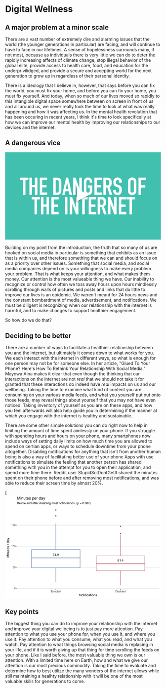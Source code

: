 # Digital Wellness
## A major problem at a minor scale
There are a vast number of extremely dire and alarming issues that the world (the younger generations in particular) are facing, and will continue to have to face in our lifetimes. A sense of hopelessness surrounds many, if not most, because as individuals there is very little we can do to deter the rapidly increasing affects of climate change, stop illegal behavior of the global elite, provide access to health care, food, and education for the underprivilidged, and provide a secure and accepting world for the next generation to grow up in regardless of their personal identity. 

There is a ideology that I believe in, however, that says before you can fix the world, you must fix your home, and before you can fix your home, you must fix yourself. And today, when so much of our lives moved so rapidly to this intangible digital space somewhere between on screen in front of us and all around us, we never really took the time to look at what was really happening and how it was affecting us. In the mental health revolution that has been occuring in recent years, I think it's time to look specifically at how we can improve our mental health by improving our relationships to our devices and the internet. 

## A dangerous vice

[![dangers of internet](danger.jpg)](https://www.youtube.com/watch?v=uquRzrcwA18)

Building on my point from the introduction, the truth that so many of us are hooked on social media in particular is something that exhibits as an issue that is within us, and therefore something that we can and should focus on as a priority over other issues. Something that social media, and social media companies depend on is your willingness to make every problem your problem. That is what keeps your attention, and what makes them money. Our attention is the most valueable thing we have. Our inability to recognize or control how often we toss away hours upon hours mindlessly scrolling through walls of pictures and posts and links that do little to improve our lives is an epidemic. We weren't meant for 24 hours news and the constant bombardment of media, advertisement, and notifications. We must be diligent is recognizing when our relationship with the internet is harmful, and to make changes to support healthier engagement. 

So how do we do that?

## Deciding to be better

There are a number of ways to facilitate a healthier relationship between you and the internet, but ultimately it comes down to what works for you. We each interact with the internet in different ways, so what is enough for one person may not be for someone else. In her article, "Glued To Your Phone? Here's How To Rethink Your Relationship With Social Media," Mayowa Aina makes it clear that even though the thinking that our interactions on the internet are not _real_ that we should not take it for granted that these interactions do indeed have _real_ impacts on us and our wellbeing. Taking the time to examine what kind of content you are consuming on your various media feeds, and what you yourself put out onto those feeds, may reveal things about yourself that you may not have even noticed. Taking inventory of yourself as you are on these apps, and how you feel afterwards will also help guide you in determining if the manner at which you engage with the internet is healthy and sustainable. 

There are some other simple solutions you can do right now to help in limiting the amount of time spent aimlessly on your phone. If you struggle with spending hours and hours on your phone, many smartphones now include ways of setting daily limits on how much time you are allowed to spend on certian apps, or ways to schedule downtime from your phone altogether. Disabling notifications for anything that isn't from another human being is also a way of facilitating better use of your phone Apps with use notifications to simulate the feeling that another person has shared something with you in the attempt for you to open their application, and spend more time there. Reddit user StupidSoIDontGetIt shared the minutes spent on their phone before and after removing most notifications, and was able to reduce their screen time by almost 20%.

[![dangers of internet](reddituser_minutes.png)

## Key points

The biggest thing you can do to improve your relationship with the internet and improve your digital wellbeing is to just pay more attention. Pay attention to what you use your phone for, when you use it, and where you use it. Pay attention to what you consume, what you read, and what you watch. Pay attention to what things browsing social media is replacing in your life, and if it is worth giving up that thing for time scrolling the feeds on your phone. Like I said before, the most valuable thing we own is our attention. With a limited time here on Earth, how and what we give our attention is our most precious commodity. Taking the time to evaluate and determine how to best utilize the many wonders of the internet allows while still maintaining a healhty relationship with it will be one of the most valuable skills for generations to come. 
